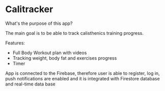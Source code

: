 # Calitracker


What's the purpose of this app? 

The main goal is to be able to track calisthenics training progress. 

Features:
- Full Body Workout plan with videos
- Tracking weight, body fat and exercises progress 
- Timer

App is connected to the Firebase, therefore user is able to register, log in, push notifications are enabled and it is integrated with Firestore database and real-time data base

